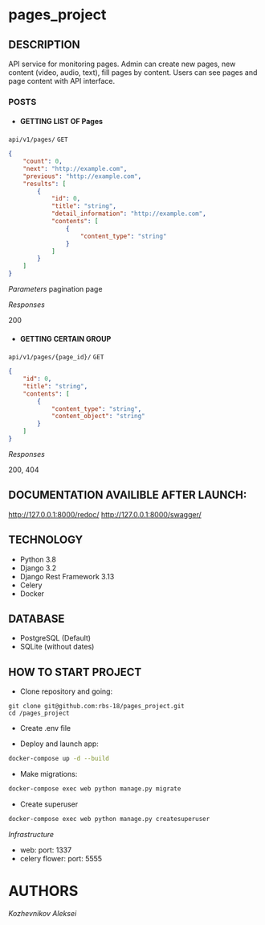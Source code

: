 # pages_project

## DESCRIPTION
API service for monitoring pages. Admin can create new pages, new content (video, audio, text),
fill pages by content. Users can see pages and page content with API interface.

### POSTS
 - #### GETTING LIST OF Pages

 `api/v1/pages/` `GET`

```json
{
    "count": 0,
    "next": "http://example.com",
    "previous": "http://example.com",
    "results": [
        {
            "id": 0,
            "title": "string",
            "detail_information": "http://example.com",
            "contents": [
                {
                    "content_type": "string"
                }
            ]
        }
    ]
}
```
*Parameters*
pagination page

*Responses*

200

- #### GETTING CERTAIN GROUP

 `api/v1/pages/{page_id}/` `GET`

```json
{
    "id": 0,
    "title": "string",
    "contents": [
        {
            "content_type": "string",
            "content_object": "string"
        }
    ]
}
```

*Responses*

200, 404

## DOCUMENTATION AVAILIBLE AFTER LAUNCH:
http://127.0.0.1:8000/redoc/
http://127.0.0.1:8000/swagger/

## TECHNOLOGY

- Python 3.8
- Django 3.2
- Django Rest Framework 3.13
- Celery
- Docker

## DATABASE

- PostgreSQL (Default)
- SQLite (without dates)

## HOW TO START PROJECT
- Clone repository and going:
```
git clone git@github.com:rbs-18/pages_project.git
cd /pages_project
```
- Create .env file

- Deploy and launch app:
```bash
docker-compose up -d --build
```
- Make migrations:
```bash
docker-compose exec web python manage.py migrate
```

- Create superuser
```bash
docker-compose exec web python manage.py createsuperuser
```

*Infrastructure*
- web:
  port: 1337
- celery flower:
  port: 5555

# AUTHORS
*Kozhevnikov Aleksei*
